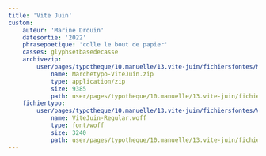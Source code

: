 ```yaml
---
title: 'Vite Juin'
custom:
    auteur: 'Marine Drouin'
    datesortie: '2022'
    phrasepoetique: 'colle le bout de papier'
    casses: glyphsetbasedecasse
    archivezip:
        user/pages/typotheque/10.manuelle/13.vite-juin/fichiersfontes/Marchetypo-ViteJuin.zip:
            name: Marchetypo-ViteJuin.zip
            type: application/zip
            size: 9385
            path: user/pages/typotheque/10.manuelle/13.vite-juin/fichiersfontes/Marchetypo-ViteJuin.zip
    fichiertypo:
        user/pages/typotheque/10.manuelle/13.vite-juin/fichiersfontes/ViteJuin-Regular.woff:
            name: ViteJuin-Regular.woff
            type: font/woff
            size: 3240
            path: user/pages/typotheque/10.manuelle/13.vite-juin/fichiersfontes/ViteJuin-Regular.woff
---
```


